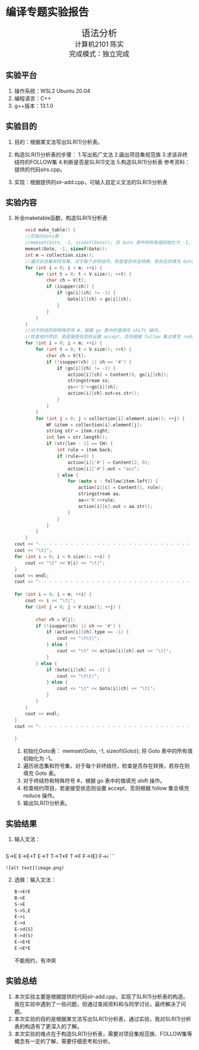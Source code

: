 # 编译专题实验报告

<center><font size=5 >语法分析</font></center>

<center><font size = 4>计算机2101 陈实</font></center>

<center><font size = 4>完成模式：独立完成</font></center>

## 实验平台

1. 操作系统：WSL2 Ubuntu 20.04
2. 编程语言：C++
3. g++版本：13.1.0

## 实验目的

1. 目的：根据某文法写出SLR(1)分析表。
2. 构造SLR(1)分析表的步骤：
    1.写出拓广文法
    2.画出项目集规范族
    3.求该非终结符的FOLLOW集
    4.判断是否是SLR(1)文法
    5.构造SLR(1)分析表
    参考资料：提供的代码slrs.cpp。

3. 实现：根据提供的slr-add.cpp，可输入自定义文法的SLR(1)分析表

## 实验内容

1. 补全maketable函数，构造SLR(1)分析表

    ```cpp
        void make_table() {
        //初始化Goto表：
        //memset(Goto, -1, sizeof(Goto)); 将 Goto 表中的所有值初始化为 -1。
        memset(Goto, -1, sizeof(Goto));
        int m = collection.size();
        //遍历状态集和符号集，对于每个非终结符，检查是否存在转换，若存在则填充 Goto 表。
        for (int i = 0; i < m; ++i) {
            for (int t = 0; t < V.size(); ++t) {
                char ch = V[t];
                if (isupper(ch)) {
                    if (go[i][ch] != -1) {
                        Goto[i][ch] = go[i][ch];
                    }
                }
            }
        }
        //对于终结符和特殊符号 #，根据 go 表中的值填充 shift 操作。
        //检查规约项目，若是接受状态则设置 accept，否则根据 follow 集合填充 reduce 操作。
        for (int i = 0; i < m; ++i) {
            for (int t = 0; t < V.size(); ++t) {
                char ch = V[t];
                if (!isupper(ch) || ch == '#') {
                    if (go[i][ch] != -1) {
                        action[i][ch] = Content(0, go[i][ch]);
                        stringstream ss;
                        ss<<'S'<<go[i][ch];
                        action[i][ch].out=ss.str();
                    }
                }
            }
            for (int j = 0; j < collection[i].element.size(); ++j) {
                WF &item = collection[i].element[j];
                string str = item.right;
                int len = str.length();
                if (str[len - 1] == CH) {
                    int rule = item.back;
                    if (rule==0) {
                        action[i]['#'] = Content(2, 0);
                        action[i]['#'].out = "acc";
                    } else {
                        for (auto c : follow[item.left]) {
                            action[i][c] = Content(1, rule);
                            stringstream aa;
                            aa<<'R'<<rule;
                            action[i][c].out = aa.str();
                        }
                    }
                }
            }
        }
    cout << "- - - - - - - - - - - - - - - - - - - - - - - - - - - - - - - - - - - - - - -  SLR(1)分析表 - - - - - - - - - - - - - - - - - - - - - - - - - - - - - - - - - - - - - - -" << endl;
    cout << "\t|";
    for (int i = 0; i < V.size(); ++i) {
        cout << "\t" << V[i] << "\t|";
    }
    cout << endl;
    cout << "- - - - - - - - - - - - - - - - - - - - - - - - - - - - - - - - - - - - - - - - - - - - - - - - - - - - - - - - - - - - - - - - - - - - - - - -- - - - - - - - - - - - -" << endl;

    for (int i = 0; i < m; ++i) {
        cout << i << "\t|";
        for (int j = 0; j < V.size(); ++j) {

            char ch = V[j];
            if (!isupper(ch) || ch == '#') {
                if (action[i][ch].type == -1) {
                    cout << "\t\t|";
                } else {
                    cout << "\t" << action[i][ch].out << "\t|";
                }
            } else {
                if (Goto[i][ch] == -1) {
                    cout << "\t\t|";
                } else {
                    cout << "\t" << Goto[i][ch] << "\t|";
                }
            }
        }
        cout << endl;
    }
    cout << "- - - - - - - - - - - - - - - - - - - - - - - - - - - - - - - - - - - - - - - - - - - - - - - - - - - - - - - - - - - - - - - - - - - - - - - - - - - - - - - - - - - - -" << endl;

    }
    ```

    1. 初始化Goto表：
        memset(Goto, -1, sizeof(Goto)); 将 Goto 表中的所有值初始化为 -1。
    2. 遍历状态集和符号集，对于每个非终结符，检查是否存在转换，若存在则填充 Goto 表。
    3. 对于终结符和特殊符号 #，根据 go 表中的值填充 shift 操作。
    4. 检查规约项目，若是接受状态则设置 accept，否则根据 follow 集合填充 reduce 操作。
    5. 输出SLR(1)分析表。

## 实验结果

1. 输入文法：

    ```txt
S->E
E->E+T
E->T
T->T*F
T->F
F->(E)
F->i
    ```

    ![alt text](image.png)

2. 选做：输入文法：

    ```txt
    B->ErE
    B->E
    S->E
    S->S,E
    E->i
    E->d
    E->d[S]
    E->d(S)
    E->E+E
    E->E*E
    ```

    不能规约，有冲突

## 实验总结

1. 本次实验主要是根据提供的代码slr-add.cpp，实现了SLR(1)分析表的构造。我在实验中遇到了一些问题，但通过查阅资料和与同学讨论，最终解决了问题。
2. 本次实验的目的是根据某文法写出SLR(1)分析表，通过实验，我对SLR(1)分析表的构造有了更深入的了解。
3. 本次实验的难点在于构造SLR(1)分析表，需要对项目集规范族、FOLLOW集等概念有一定的了解，需要仔细思考和分析。